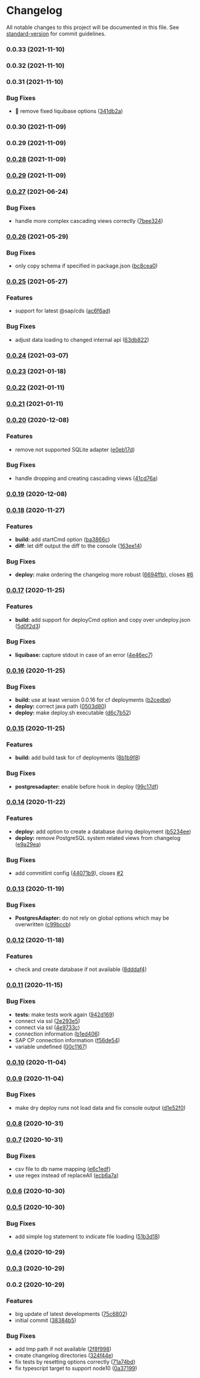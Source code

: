 # Changelog

All notable changes to this project will be documented in this file. See [standard-version](https://github.com/conventional-changelog/standard-version) for commit guidelines.

### 0.0.33 (2021-11-10)

### 0.0.32 (2021-11-10)

### 0.0.31 (2021-11-10)


### Bug Fixes

* 🐛 remove fixed liquibase options ([341db2a](https://github.com/quadrio/cds-dbm/commit/341db2a8f445e09ec4aa3a61e10b2e24f4de8846))

### 0.0.30 (2021-11-09)

### 0.0.29 (2021-11-09)

### [0.0.28](https://github.com/QuadriO/cds-dbm/compare/v0.0.29...v0.0.28) (2021-11-09)

### [0.0.29](https://github.com/QuadriO/cds-dbm/compare/v0.0.28...v0.0.29) (2021-11-09)

### [0.0.27](https://github.com/mikezaschka/cds-dbm/compare/v0.0.26...v0.0.27) (2021-06-24)


### Bug Fixes

* handle more complex cascading views correctly ([7bee324](https://github.com/mikezaschka/cds-dbm/commit/7bee324191ad3f073042171f6d44966551a4c962))

### [0.0.26](https://github.com/mikezaschka/cds-dbm/compare/v0.0.25...v0.0.26) (2021-05-29)

### Bug Fixes

- only copy schema if specified in package.json ([bc8cea0](https://github.com/mikezaschka/cds-dbm/commit/bc8cea0192070b5eab34eb5165c8dee8d1a21cb7))

### [0.0.25](https://github.com/mikezaschka/cds-dbm/compare/v0.0.24...v0.0.25) (2021-05-27)

### Features

- support for latest @sap/cds ([ac6f6ad](https://github.com/mikezaschka/cds-dbm/commit/ac6f6ad935a4fb2f8010d3de9a7244e8f7a68e4b))

### Bug Fixes

- adjust data loading to changed internal api ([63db822](https://github.com/mikezaschka/cds-dbm/commit/63db822e9ce927b7084b9fba38b2e51ad8db8300))

### [0.0.24](https://github.com/mikezaschka/cds-dbm/compare/v0.0.23...v0.0.24) (2021-03-07)

### [0.0.23](https://github.com/mikezaschka/cds-dbm/compare/v0.0.22...v0.0.23) (2021-01-18)

### [0.0.22](https://github.com/mikezaschka/cds-dbm/compare/v0.0.21...v0.0.22) (2021-01-11)

### [0.0.21](https://github.com/mikezaschka/cds-dbm/compare/v0.0.20...v0.0.21) (2021-01-11)

### [0.0.20](https://github.com/mikezaschka/cds-dbm/compare/v0.0.19...v0.0.20) (2020-12-08)

### Features

- remove not supported SQLite adapter ([e0eb17d](https://github.com/mikezaschka/cds-dbm/commit/e0eb17dd1f6430d42d93e665a575192c68bdea51))

### Bug Fixes

- handle dropping and creating cascading views ([41cd76a](https://github.com/mikezaschka/cds-dbm/commit/41cd76a0f93f65d0702eef8e2bf67733ff0e0c9e))

### [0.0.19](https://github.com/mikezaschka/cds-dbm/compare/v0.0.18...v0.0.19) (2020-12-08)

### [0.0.18](https://github.com/mikezaschka/cds-dbm/compare/v0.0.17...v0.0.18) (2020-11-27)

### Features

- **build:** add startCmd option ([ba3866c](https://github.com/mikezaschka/cds-dbm/commit/ba3866c6d7c254f01f923b223fcbc1c33670f18a))
- **diff:** let diff output the diff to the console ([163ee14](https://github.com/mikezaschka/cds-dbm/commit/163ee14aa977d49ad43c4f71745058e86b49ac54))

### Bug Fixes

- **deploy:** make ordering the changelog more robust ([6694ffb](https://github.com/mikezaschka/cds-dbm/commit/6694ffb05a87779e11213989c6a4f88b4f6bfd0c)), closes [#6](https://github.com/mikezaschka/cds-dbm/issues/6)

### [0.0.17](https://github.com/mikezaschka/cds-dbm/compare/v0.0.16...v0.0.17) (2020-11-25)

### Features

- **build:** add support for deployCmd option and copy over undeploy.json ([5d0f2d3](https://github.com/mikezaschka/cds-dbm/commit/5d0f2d3bd7911bcc457308c9760134148ba3ba49))

### Bug Fixes

- **liquibase:** capture stdout in case of an error ([4e46ec7](https://github.com/mikezaschka/cds-dbm/commit/4e46ec7b25fefde39e56dba1ea0f7ef281f1f305))

### [0.0.16](https://github.com/mikezaschka/cds-dbm/compare/v0.0.15...v0.0.16) (2020-11-25)

### Bug Fixes

- **build:** use at least version 0.0.16 for cf deployments ([b2cedbe](https://github.com/mikezaschka/cds-dbm/commit/b2cedbedb890b27d7faf6651d0ffeb38cbd33e40))
- **deploy:** correct java path ([0503d80](https://github.com/mikezaschka/cds-dbm/commit/0503d80ebc6547a6d6700a7cc60172e8505d902a))
- **deploy:** make deploy.sh executable ([d6c7b52](https://github.com/mikezaschka/cds-dbm/commit/d6c7b52b2bec98fd5187f3ac23090c665a95d13a))

### [0.0.15](https://github.com/mikezaschka/cds-dbm/compare/v0.0.14...v0.0.15) (2020-11-25)

### Features

- **build:** add build task for cf deployments ([8b1b9f8](https://github.com/mikezaschka/cds-dbm/commit/8b1b9f864c6ea00da983be8e1d27bc33897fd59f))

### Bug Fixes

- **postgresadapter:** enable before hook in deploy ([99c17df](https://github.com/mikezaschka/cds-dbm/commit/99c17dff5591901a42edcb02500dcfa77599c32b))

### [0.0.14](https://github.com/mikezaschka/cds-dbm/compare/v0.0.13...v0.0.14) (2020-11-22)

### Features

- **deploy:** add option to create a database during deployment ([b5234ee](https://github.com/mikezaschka/cds-dbm/commit/b5234ee83e7d40e6cd24d117da85703d599a73c7))
- **deploy:** remove PostgreSQL system related views from changelog ([e9a29ea](https://github.com/mikezaschka/cds-dbm/commit/e9a29ea18acde6eb1e3bc2d03ecca6543a42e1d4))

### Bug Fixes

- add commitlint config ([44071b9](https://github.com/mikezaschka/cds-dbm/commit/44071b9d26b1b4c86ddb7f8231145a88442ec0de)), closes [#2](https://github.com/mikezaschka/cds-dbm/issues/2)

### [0.0.13](https://github.com/mikezaschka/cds-dbm/compare/v0.0.12...v0.0.13) (2020-11-19)

### Bug Fixes

- **PostgresAdapter:** do not rely on global options which may be overwritten ([c99bccb](https://github.com/mikezaschka/cds-dbm/commit/c99bccbb63b00f588e110ebda04d993748560140))

### [0.0.12](https://github.com/mikezaschka/cds-dbm/compare/v0.0.11...v0.0.12) (2020-11-18)

### Features

- check and create database if not available ([8dddaf4](https://github.com/mikezaschka/cds-dbm/commit/8dddaf484c688b7d3b61de259288306d7153f027))

### [0.0.11](https://github.com/mikezaschka/cds-dbm/compare/v0.0.10...v0.0.11) (2020-11-15)

### Bug Fixes

- **tests:** make tests work again ([942d169](https://github.com/mikezaschka/cds-dbm/commit/942d169173aa542f284eb6545f76e31868feade3))
- connect via ssl ([2e293e5](https://github.com/mikezaschka/cds-dbm/commit/2e293e5d10adcac9563fb440076dddee524c15a7))
- connect via ssl ([4e9733c](https://github.com/mikezaschka/cds-dbm/commit/4e9733cb3b23723ec6607956ebce12ce081309d3))
- connection information ([b1ed406](https://github.com/mikezaschka/cds-dbm/commit/b1ed406bf50733f4152ee7221abf4a103058dfc7))
- SAP CP connection information ([f56de54](https://github.com/mikezaschka/cds-dbm/commit/f56de541bf32e9c0c65135ec885889087ce61c60))
- variable undefined ([00c1167](https://github.com/mikezaschka/cds-dbm/commit/00c1167c9c233a0d28fbbd873f3219cf32e5a5a1))

### [0.0.10](https://github.com/mikezaschka/cds-dbm/compare/v0.0.9...v0.0.10) (2020-11-04)

### [0.0.9](https://github.com/mikezaschka/cds-dbm/compare/v0.0.8...v0.0.9) (2020-11-04)

### Bug Fixes

- make dry deploy runs not load data and fix console output ([d1e52f0](https://github.com/mikezaschka/cds-dbm/commit/d1e52f07f2327f9fa2448d6aba7fcb28ecef9810))

### [0.0.8](https://github.com/mikezaschka/cds-dbm/compare/v0.0.7...v0.0.8) (2020-10-31)

### [0.0.7](https://github.com/mikezaschka/cds-dbm/compare/v0.0.6...v0.0.7) (2020-10-31)

### Bug Fixes

- csv file to db name mapping ([e6c1edf](https://github.com/mikezaschka/cds-dbm/commit/e6c1edf9b9137fd3318e7a293112520fd130714e))
- use regex instead of replaceAll ([ecb6a7a](https://github.com/mikezaschka/cds-dbm/commit/ecb6a7a8873ecd01be9fd4d440a0465043735976))

### [0.0.6](https://github.com/mikezaschka/cds-dbm/compare/v0.0.5...v0.0.6) (2020-10-30)

### [0.0.5](https://github.com/mikezaschka/cds-dbm/compare/v0.0.4...v0.0.5) (2020-10-30)

### Bug Fixes

- add simple log statement to indicate file loading ([51b3d18](https://github.com/mikezaschka/cds-dbm/commit/51b3d1802a9276721f57abb3ae850d22e90efcf4))

### [0.0.4](https://github.com/mikezaschka/cds-dbm/compare/v0.0.3...v0.0.4) (2020-10-29)

### [0.0.3](https://github.com/mikezaschka/cds-dbm/compare/v0.0.2...v0.0.3) (2020-10-29)

### 0.0.2 (2020-10-29)

### Features

- big update of latest developments ([75c6802](https://github.com/mikezaschka/cds-dbm/commit/75c6802340c42e82b08a4627248cf0a68fe9aba1))
- initial commit ([38384b5](https://github.com/mikezaschka/cds-dbm/commit/38384b5e86f7ed82894acf652ccf485faea892f7))

### Bug Fixes

- add tmp path if not available ([2f8f998](https://github.com/mikezaschka/cds-dbm/commit/2f8f9985ed6c57cf54f040047b1b52fcdf10670b))
- create changelog directories ([324f44e](https://github.com/mikezaschka/cds-dbm/commit/324f44e7ba5606df1a4dfa4cec8ed43d3c79437e))
- fix tests by resetting options correctly ([71a74bd](https://github.com/mikezaschka/cds-dbm/commit/71a74bded9826ca94618e97cb7050677d7ce3b42))
- fix typescript target to support node10 ([0a37199](https://github.com/mikezaschka/cds-dbm/commit/0a3719929c2c310838b58cf5f930bc3dac3e010d))
